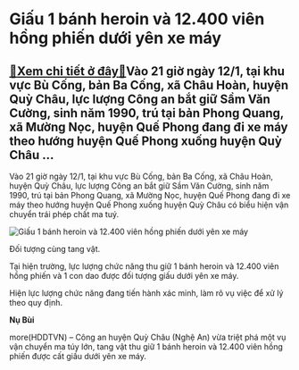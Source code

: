 Giấu 1 bánh heroin và 12.400 viên hồng phiến dưới yên xe máy
============================================================

[:gift:Xem chi tiết ở đây:gift:](https://hddtvn.com/giau-1-banh-heroin-va-12-400-vien-hong-phien-duoi-yen-xe-may/)Vào 21 giờ ngày 12/1, tại khu vực Bù Cống, bản Ba Cống, xã Châu Hoàn, huyện Quỳ Châu, lực lượng Công an bắt giữ Sầm Văn Cường, sinh năm 1990, trú tại bản Phong Quang, xã Mường Nọc, huyện Quế Phong đang đi xe máy theo hướng huyện Quế Phong xuống huyện Quỳ Châu …
---------------------------------------------------------------------------------------------------------------------------------------------------------------------------------------------------------------------------------------------------------------------


Vào 21 giờ ngày 12/1, tại khu vực Bù Cống, bản Ba Cống, xã Châu Hoàn, huyện Quỳ Châu, lực lượng Công an bắt giữ Sầm Văn Cường, sinh năm 1990, trú tại bản Phong Quang, xã Mường Nọc, huyện Quế Phong đang đi xe máy theo hướng huyện Quế Phong xuống huyện Quỳ Châu có biểu hiện vận chuyển trái phép chất ma tuý.





![Giấu 1 bánh heroin và 12.400 viên hồng phiến dưới yên xe máy](https://hddtvn.com/wp-content/uploads/2021/01/4605_8974022a-ae15-4c9b-843a-0812711fa38a.jpg "Giấu 1 bánh heroin và 12.400 viên hồng phiến dưới yên xe máy")


Đối tượng cùng tang vật.



Tại hiện trường, lực lượng chức năng thu giữ 1 bánh heroin và 12.400 viên hồng phiến và 1 con dao được đối tượng giấu dưới yên xe máy.


Hiện lực lượng chức năng đang tiến hành xác minh, làm rõ vụ việc để xử lý theo quy định.




**Nụ Bùi**



more(HDDTVN) – Công an huyện Quỳ Châu (Nghệ An) vừa triệt phá một vụ vận chuyển ma túy lớn, tang vật thu giữ 1 bánh heroin và 12.400 viên hồng phiến được cất giấu dưới yên xe máy.

